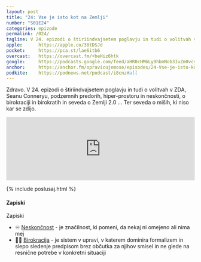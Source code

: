 ```yaml
---
layout: post
title: "24: Vse je isto kot na Zemlji"
number: "S01E24"
categories: epizode
permalink: /024/
tagline: V 24. epizodi o štiriindvajsetem poglavju in tudi o volitvah v ZDA, Seanu Conneryu, podzemnih predorih, hiper-prostoru in neskončnosti, o birokraciji in birokratih in o Zemlji 2.0. Ter seveda o miših.
apple:		https://apple.co/38tDSJd
pocket:		https://pca.st/lae6itb6
overcast:	https://overcast.fm/+beHiz6htk
google:		https://podcasts.google.com/feed/aHR0cHM6Ly9hbmNob3IuZm0vcy8yMmI1YTUwMC9wb2RjYXN0L3Jzcw/episode/NmM5N2MzZTctOGM2My00MGQzLTgzYzMtZGE1NjZlNzFhYmEw?sa=X&ved=0CAUQkfYCahcKEwiot7D3gK_4AhUAAAAAHQAAAAAQCg
anchor:		https://anchor.fm/opravicujemose/episodes/24-Vse-je-isto-kot-na-Zemlji-em6s0o
podkite:	https://podnews.net/podcast/i8cnz#all
---
```


Zdravo. V 24. epizodi o štiriindvajsetem poglavju in tudi o volitvah v ZDA, Seanu Conneryu, podzemnih predorih, hiper-prostoru in neskončnosti, o birokraciji in birokratih in seveda o Zemlji 2.0 ... Ter seveda o miših, ki niso kar se zdijo.

<iframe src="https://www.listennotes.com/podcasts/opravičujemo-se-za/24-vse-je-isto-kot-na-zemlji-zXw3fZa9LGR/embed/" height="170px" width="100%" style="width: 1px; min-width: 100%;" loading="lazy" frameborder="0" scrolling="no"></iframe>

{% include poslusaj.html %}

#### Zapiski

Zapiski
- ♾ [Neskončnost](https://sl.wikipedia.org/wiki/Neskončnost) - je značilnost, ki pomeni, da nekaj ni omejeno ali nima mej
- 👩‍🏫 [Birokracija](https://sl.wikipedia.org/wiki/Birokracija) - je sistem v upravi, v katerem dominira formalizem in slepo sledenje predpisom brez občutka za njihov smisel in ne glede na resnične potrebe v konkretni situaciji